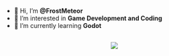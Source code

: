- 👋 Hi, I’m **@FrostMeteor**
- 👀 I’m interested in **Game Development and Coding**
- 🌱 I’m currently learning **Godot**
## 
<p align="center">
  <a href="https://skillicons.dev">
    <img src="https://skillicons.dev/icons?i=godot,py,java" />
  </a>
</p>
